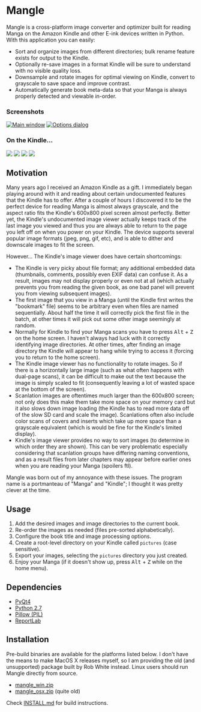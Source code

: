 # Mangle #

Mangle is a cross-platform image converter and optimizer built for reading Manga on the Amazon Kindle and other E-ink
devices written in Python. With this application you can easily:

*   Sort and organize images from different directories; bulk rename feature exists for output to the Kindle.
*   Optionally re-save images in a format Kindle will be sure to understand with no visible quality loss.
*   Downsample and rotate images for optimal viewing on Kindle, convert to grayscale to save space and improve contrast.
*   Automatically generate book meta-data so that your Manga is always properly detected and viewable in-order.

### Screenshots ###

[![Main window](https://foosoft.net/projects/mangle/img/main-thumb.png)](https://foosoft.net/projects/mangle/img/main.png)
[![Options dialog](https://foosoft.net/projects/mangle/img/options-thumb.png)](https://foosoft.net/projects/mangle/img/options.png)

### On the Kindle... ###

[![](https://foosoft.net/projects/mangle/img/kindle1-thumb.png)](https://foosoft.net/projects/mangle/img/kindle1.png)
[![](https://foosoft.net/projects/mangle/img/kindle2-thumb.png)](https://foosoft.net/projects/mangle/img/kindle2.png)
[![](https://foosoft.net/projects/mangle/img/kindle3-thumb.png)](https://foosoft.net/projects/mangle/img/kindle3.png)
[![](https://foosoft.net/projects/mangle/img/kindle4-thumb.png)](https://foosoft.net/projects/mangle/img/kindle4.png)

## Motivation ##

Many years ago I received an Amazon Kindle as a gift. I immediately began playing around with it and reading about
certain undocumented features that the Kindle has to offer. After a couple of hours I discovered it to be the perfect
device for reading Manga is almost always grayscale, and the aspect ratio fits the Kindle's 600x800 pixel screen almost
perfectly. Better yet, the Kindle's undocumented image viewer actually keeps track of the last image you viewed and thus
you are always able to return to the page you left off on when you power on your Kindle. The device supports several
popular image formats (jpeg, png, gif, etc), and is able to dither and downscale images to fit the screen.

However... The Kindle's image viewer does have certain shortcomings:

*   The Kindle is very picky about file format; any additional embedded data (thumbnails, comments, possibly even EXIF
    data) can confuse it. As a result, images may not display properly or even not at all (which actually prevents you
    from reading the given book, as one bad panel will prevent you from viewing subsequent images).
*   The first image that you view in a Manga (until the Kindle first writes the "bookmark" file) seems to be arbitrary
    even when files are named sequentially.  About half the time it will correctly pick the first file in the batch, at
    other times it will pick out some other image seemingly at random.
*   Normally for Kindle to find your Manga scans you have to press <kbd>Alt</kbd> + <kbd>Z</kbd> on the home screen. I
    haven't always had luck with it correctly identifying image directories. At other times, after finding an image
    directory the Kindle will appear to hang while trying to access it (forcing you to return to the home screen).
*   The Kindle image viewer has no functionality to rotate images. So if there is a horizontally large image (such as
    what often happens with dual-page scans), it can be difficult to make out the text because the image is simply
    scaled to fit (consequently leaving a lot of wasted space at the bottom of the screen).
*   Scanlation images are oftentimes much larger than the 600x800 screen; not only does this make them take more space
    on your memory card but it also slows down image loading (the Kindle has to read more data off of the slow SD card
    and scale the image). Scanlations often also include color scans of covers and inserts which take up more space than
    a grayscale equivalent (which is would be fine for the Kindle's limited display).
*   Kindle's image viewer provides no way to sort images (to determine in which order they are shown). This can be very
    problematic especially considering that scanlation groups have differing naming conventions, and as a result files
    from later chapters may appear before earlier ones when you are reading your Manga (spoilers ftl).

Mangle was born out of my annoyance with these issues. The program name is a portmanteau of "Manga" and "Kindle"; I
thought it was pretty clever at the time.

## Usage ##

1.  Add the desired images and image directories to the current book.
2.  Re-order the images as needed (files pre-sorted alphabetically).
3.  Configure the book title and image processing options.
4.  Create a root-level directory on your Kindle called `pictures` (case sensitive).
5.  Export your images, selecting the `pictures` directory you just created.
6.  Enjoy your Manga (if it doesn't show up, press <kbd>Alt</kbd> + <kbd>Z</kbd> while on the home menu).

## Dependencies ##

*   [PyQt4](https://riverbankcomputing.com/software/pyqt/download)
*   [Python 2.7](http://www.python.org/download/releases/2.7/)
*   [Pillow (PIL)](https://pypi.org/project/Pillow/)
*   [ReportLab](https://pypi.org/project/reportlab/)

## Installation ##

Pre-build binaries are available for the platforms listed below. I don't have the means to make MacOS X releases myself,
so I am providing the old (and unsupported) package built by Rob White instead. Linux users should run Mangle directly
from source.

*  [mangle\_win.zip](https://foosoft.net/projects/mangle/dl/mangle_win.zip)
*  [mangle\_osx.zip](https://foosoft.net/projects/mangle/dl/mangle_osx.zip) (quite old)

Check [INSTALL.md](INSTALL.md) for build instructions.
